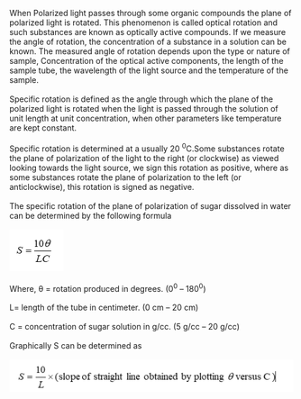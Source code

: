 When Polarized light passes through some organic compounds the plane of polarized light is rotated. This phenomenon is called optical rotation and such substances are known as optically active compounds. If we measure the angle of rotation, the concentration of a substance in a solution can be known. The measured angle of rotation depends upon the type or nature of sample, Concentration of the optical active components, the length of the sample tube, the wavelength of the light source and the temperature of the sample. <br><br>
Specific rotation is defined as the angle through which the plane of the polarized light is rotated when the light is passed through the solution of unit length at unit concentration, when other parameters like temperature are kept constant. <br><br>
Specific rotation is determined at a usually 20 <sup>0</sup>C.Some substances rotate the plane of polarization of the light to the right (or clockwise) as viewed looking towards the light source, we sign this rotation as positive, where as some substances rotate the plane of polarization to the left (or anticlockwise), this rotation is signed as negative. <br><br>
The specific rotation of the plane of polarization of sugar dissolved in water can be determined by the following formula<br><br>
<img src="images/fig7.PNG"><br><br>
Where,    θ = rotation produced in degrees. (0<sup>0</sup> – 180<sup>0</sup>)<br><br>
                L= length of the tube in centimeter. (0 cm – 20 cm)<br><br>
                C = concentration of sugar solution in g/cc. (5 g/cc – 20 g/cc)<br><br>
   Graphically S can be determined as<br><br>
   <img src="images/fig7a.PNG"><br>
